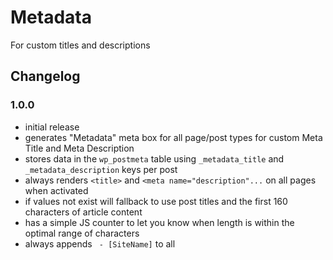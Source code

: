 # Metadata

For custom titles and descriptions

## Changelog

### 1.0.0
- initial release
- generates "Metadata" meta box for all page/post types for custom Meta Title and Meta Description
- stores data in the `wp_postmeta` table using `_metadata_title` and `_metadata_description` keys per post
- always renders `<title>` and `<meta name="description"...` on all pages when activated
- if values not exist will fallback to use post titles and the first 160 characters of article content
- has a simple JS counter to let you know when length is within the optimal range of characters
- always appends ` - [SiteName]` to all <title> values in this initial release at least
- supports PHP 7.0 to PHP 8.3
- supports Multisite
